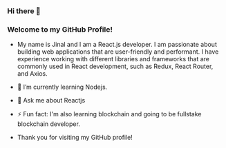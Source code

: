 ### Hi there 👋

<!--
Here are some ideas to get you started:

- 🔭 I’m currently working on ...
- 🌱 I’m currently learning ...
- 👯 I’m looking to collaborate on ...
- 🤔 I’m looking for help with ...
- 💬 Ask me about ...
- 📫 How to reach me: ...
- 😄 Pronouns: ...
- ⚡ Fun fact: ...
-->

### Welcome to my GitHub Profile!

- My name is Jinal and I am a React.js developer. I am passionate about building web applications that are user-friendly and performant. I have experience working with different libraries and frameworks that are commonly used in React development, such as Redux, React Router, and Axios.

- 🌱 I’m currently learning Nodejs.

- 💬 Ask me about Reactjs

- ⚡ Fun fact: I'm also learning blockchain and going to be fullstake blockchain developer.

- Thank you for visiting my GitHub profile!
